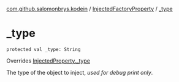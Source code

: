 [com.github.salomonbrys.kodein](../index.md) / [InjectedFactoryProperty](index.md) / [_type](.)

# _type

`protected val _type: String`

Overrides [InjectedProperty._type](../-injected-property/_type.md)

The type of the object to inject, *used for debug print only*.

